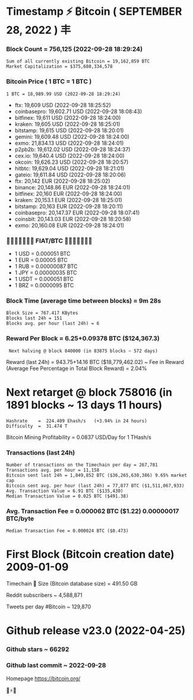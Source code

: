 # Timestamp ⚡ ₿itcoin ( SEPTEMBER 28, 2022 ) 丰

### Block Count = 756,125 (2022-09-28 18:29:24)
    Sum of all currently existing Bitcoin = 19,162,859 BTC
    Market Capitalization = $375,680,334,578
### Bitcoin Price ( 1 BTC = 1 BTC )
	1 BTC = 18,989.99 USD (2022-09-28 18:29:24)
- ftx: 19,609 USD (2022-09-28 18:25:52)
- coinbasepro: 19,602.71 USD (2022-09-28 18:08:43)
- bitfinex: 19,611 USD (2022-09-28 18:24:00)
- kraken: 19,605 USD (2022-09-28 18:25:01)
- bitstamp: 19,615 USD (2022-09-28 18:20:01)
- gemini: 19,609.48 USD (2022-09-28 18:24:00)
- exmo: 21,834.13 USD (2022-09-28 18:24:01)
- p2pb2b: 19,612.02 USD (2022-09-28 18:24:37)
- cex.io: 19,640.4 USD (2022-09-28 18:24:00)
- okcoin: 19,626.23 USD (2022-09-28 18:20:57)
- hitbtc: 19,629.04 USD (2022-09-28 18:21:01)
- gateio: 19,611.84 USD (2022-09-28 18:20:06)
- ftx: 20,142 EUR (2022-09-28 18:25:02)
- binance: 20,148.86 EUR (2022-09-28 18:24:01)
- bitfinex: 20,160 EUR (2022-09-28 18:24:00)
- kraken: 20,153.1 EUR (2022-09-28 18:25:01)
- bitstamp: 20,163 EUR (2022-09-28 18:20:11)
- coinbasepro: 20,147.37 EUR (2022-09-28 18:07:41)
- coinsbit: 20,143.03 EUR (2022-09-28 18:20:58)
- exmo: 20,160.08 EUR (2022-09-28 18:24:01)
### 💱💶💵💩💷💴💱 FIAT/BTC 💱💴💷💩💵💶💱
- 1 USD = 0.000051 BTC
- 1 EUR = 0.00005 BTC
- 1 RUB = 0.00000087 BTC
- 1 JPY = 0.00000035 BTC
- 1 USDT = 0.000051 BTC
- 1 BRZ = 0.0000095 BTC
### Block Time (average time between blocks) = 9m 28s
    Block Size = 767.417 KBytes
    Blocks last 24h = 151
    Blocks avg. per hour (last 24h) = 6
### Reward Per Block = 6.25+0.09378 BTC ($124,367.3)
     Next halving @ block 840000 (in 83875 blocks ~ 572 days)
Reward (last 24h) = 943.75+14.16 BTC ($18,779,462.02) ~ Fee in Reward (Average Fee Percentage in Total Block Reward) = 2.04%
# Next retarget @ block 758016 (in 1891 blocks ~ 13 days 11 hours)
    Hashrate    =  224.409 Ehash/s   (+3.94% in 24 hours)
    Difficulty  =  31.474 T 
Bitcoin Mining Profitability = 0.0837 USD/Day for 1 THash/s
### Transactions (last 24h)
    Number of transactions on the Timechain per day = 267,781
    Transactions avg. per hour = 11,158
    Bitcoin sent last 24h = 1,849,852 BTC ($36,265,630,386) 9.65% market cap
    Bitcoin sent avg. per hour (last 24h) = 77,077 BTC ($1,511,067,933)
    Avg. Transaction Value = 6.91 BTC ($135,430)
    Median Transaction Value = 0.025 BTC ($491.38)
### Avg. Transaction Fee = 0.000062 BTC ($1.22) 0.00000017 BTC/byte
    Median Transaction Fee = 0.000024 BTC ($0.473)
    
# First Block (Bitcoin creation date)	2009-01-09
Timechain 🪩 Size (Bitcoin database size)	= 491.50 GB

Reddit subscribers	~ 4,588,871

Tweets per day #Bitcoin	~ 129,870

# Github release	v23.0 (2022-04-25)
### Github stars	~ 66292
### Github last commit	~ 2022-09-28

Homepage	https://bitcoin.org/

💙⚡💜
